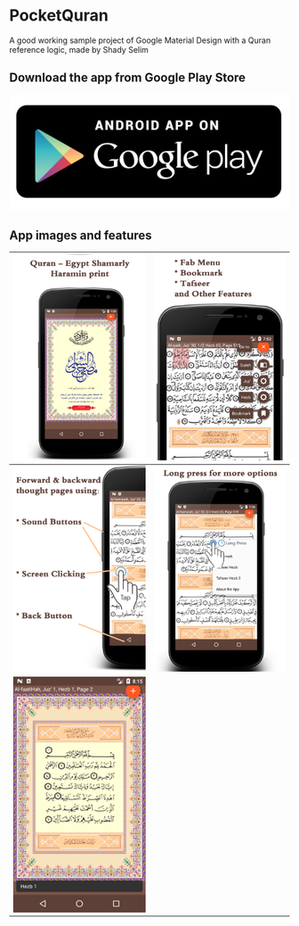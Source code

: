 # PocketQuran
A good working sample project of Google Material Design with a Quran reference logic, made by Shady Selim

## Download the app from Google Play Store
[![Download Shady Selim Quran app](media/download_Shady_Selim_quran_app.png?raw=true "Download Shady Selim Quran app")](https://play.google.com/store/apps/details?id=com.Shady_Selim.Quran)

## App images and features

| ![Shady Selim Quran app screen1](media/device-home-mobile01.png?raw=true "Shady Selim Quran app screen1")       | ![Shady Selim Quran app screen2](media/device-fab-mobile01.png?raw=true "Shady Selim Quran app screen2")    |
|:--------------|:---------------|
| ![Shady Selim Quran app screen3](media/device-inside01.png?raw=true "Shady Selim Quran app screen3")        | ![Shady Selim Quran app screen4](media/device-menu-mobile01.png?raw=true "Shady Selim Quran app screen4")     |
| ![Shady Selim Quran app screen5](media/device-screen2.png?raw=true "Shady Selim Quran app screen5")        |   |
